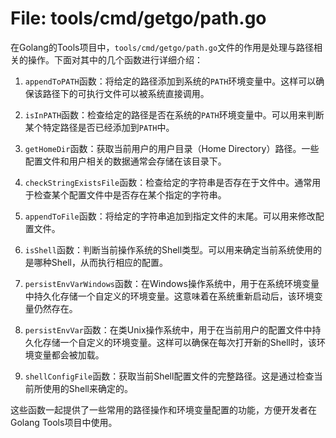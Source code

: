 # File: tools/cmd/getgo/path.go

在Golang的Tools项目中，`tools/cmd/getgo/path.go`文件的作用是处理与路径相关的操作。下面对其中的几个函数进行详细介绍：

1. `appendToPATH`函数：将给定的路径添加到系统的`PATH`环境变量中。这样可以确保该路径下的可执行文件可以被系统直接调用。

2. `isInPATH`函数：检查给定的路径是否在系统的`PATH`环境变量中。可以用来判断某个特定路径是否已经添加到`PATH`中。

3. `getHomeDir`函数：获取当前用户的用户目录（Home Directory）路径。一些配置文件和用户相关的数据通常会存储在该目录下。

4. `checkStringExistsFile`函数：检查给定的字符串是否存在于文件中。通常用于检查某个配置文件中是否存在某个指定的字符串。

5. `appendToFile`函数：将给定的字符串追加到指定文件的末尾。可以用来修改配置文件。

6. `isShell`函数：判断当前操作系统的Shell类型。可以用来确定当前系统使用的是哪种Shell，从而执行相应的配置。

7. `persistEnvVarWindows`函数：在Windows操作系统中，用于在系统环境变量中持久化存储一个自定义的环境变量。这意味着在系统重新启动后，该环境变量仍然存在。

8. `persistEnvVar`函数：在类Unix操作系统中，用于在当前用户的配置文件中持久化存储一个自定义的环境变量。这样可以确保在每次打开新的Shell时，该环境变量都会被加载。

9. `shellConfigFile`函数：获取当前Shell配置文件的完整路径。这是通过检查当前所使用的Shell来确定的。

这些函数一起提供了一些常用的路径操作和环境变量配置的功能，方便开发者在Golang Tools项目中使用。

